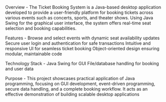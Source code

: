 Overview -
The Ticket Booking System is a Java-based desktop application developed to provide a user-friendly platform for booking tickets across various events such as concerts, sports, and theater shows. Using Java Swing for the graphical user interface, the system offers real-time seat selection and booking capabilities.

Features - 
Browse and select events with dynamic seat availability updates
Secure user login and authentication for safe transactions
Intuitive and responsive UI for seamless ticket booking
Object-oriented design ensuring modular, maintainable code

Technology Stack - 
Java 
Swing for GUI
File/database handling for booking and user data

Purpose -
This project showcases practical application of Java programming, focusing on GUI development, event-driven programming, secure data handling, and a complete booking workflow. It acts as an effective demonstration of building scalable desktop applications
